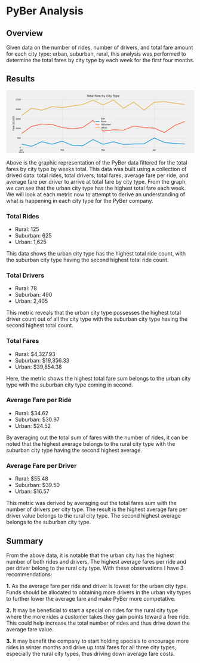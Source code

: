# PyBer Analysis

## Overview

Given data on the number of rides, number of drivers, and total fare amount for each city type: urban, suburban, rural, this analysis was performed to determine the total fares by city type by each week for the first four months.

## Results

![Total Fares by City Type](https://github.com/MattK1454/PyBer_Analysis/blob/main/analysis/PyBer_fare_summary.png)

Above is the graphic representation of the PyBer data filtered for the total fares by city type by weeks total. This data was built using a collection of drived data: total rides, total drivers, total fares, average fare per ride, and average fare per driver to arrive at total fare by city type. From the graph, we can see that the urban city type has the highest total fare each week. We will look at each metric now to attempt to derive an understanding of what is happening in each city type for the PyBer company.

### Total Rides

- Rural: 125
- Suburban: 625
- Urban: 1,625

This data shows the urban city type has the highest total ride count, with the suburban city type having the second highest total ride count.

### Total Drivers

- Rural: 78
- Suburban: 490
- Urban: 2,405

This metric reveals that the urban city type possesses the highest total driver count out of all the city type with the suburban city type having the second highest total count.

### Total Fares

- Rural: $4,327.93
- Suburban: $19,356.33
- Urban: $39,854.38

Here, the metric shows the highest total fare sum belongs to the urban city type with the suburban city type coming in second.

### Average Fare per Ride

- Rural: $34.62
- Suburban: $30.97
- Urban: $24.52

By averaging out the total sum of fares with the number of rides, it can be noted that the highest average belongs to the rural city type with the suburban city type having the second highest average.

### Average Fare per Driver

- Rural: $55.48
- Suburban: $39.50
- Urban: $16.57

This metric was derived by averaging out the total fares sum with the number of drivers per city type. The result is the highest average fare per driver value belongs to the rural city type. The second highest average belongs to the suburban city type.

## Summary

From the above data, it is notable that the urban city has the highest number of both rides and drivers. The highest average fares per ride and per driver belong to the rural city type. With these observations I have 3 recommendations:

**1.** As the average fare per ride and driver is lowest for the urban city type. Funds should be allocated to obtaining more drivers in the urban vity types to further lower the average fare and make PyBer more competative.

**2.** It may be beneficial to start a special on rides for the rural city type where the more rides a customer takes they gain points toward a free ride. This could help increase the total number of rides and thus drive down the average fare value. 

**3.** It may benefit the company to start holding specials to encourage more rides in winter months and drive up total fares for all three city types, especially the rural city types, thus driving down average fare costs. 

